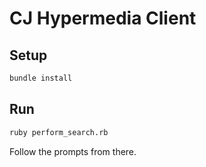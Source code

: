 # CJ Hypermedia Client

## Setup

``` bash
bundle install
```

## Run

``` bash
ruby perform_search.rb
```

Follow the prompts from there.
